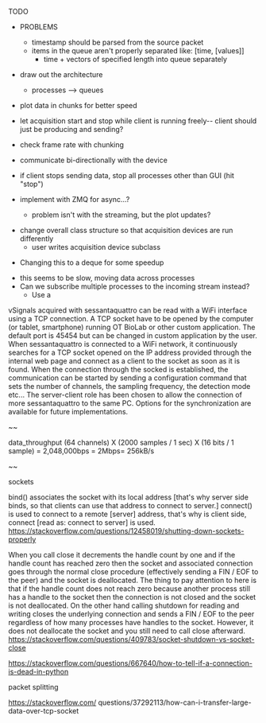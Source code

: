 TODO

<!-- HARCODE TCP SOCKET ACQUISITION -->
- PROBLEMS
    - timestamp should be parsed from the source packet
    - items in the queue aren't properly separated like: [time, [values]]
        - time + vectors of specified length into queue separately
-  draw out the architecture  
    - processes --> queues 
- plot data in chunks for better speed
- let acquisition start and stop while client is running freely-- client should just be producing and sending?
- check frame rate with chunking 
- communicate bi-directionally with the device
- if client stops sending data, stop all processes other than GUI (hit "stop")

- implement with ZMQ for async...? 
    - problem isn't with the streaming, but the plot updates? 

<!-- FIX HARDCODING -->
- change overall class structure so that acquisition devices are run differently 
    - user writes acquisition device subclass 


<!-- RingBuffer -->
- Changing this to a deque for some speedup 

<!-- Multiprocessing.Queue -->
- this seems to be slow, moving data across processes
- Can we subscribe multiple processes to the incoming stream instead? 
    - Use a 

<!-- NOTES -->
vSignals acquired with sessantaquattro can be read with a WiFi interface using a TCP connection.
A TCP socket have to be opened by the computer (or tablet, smartphone) running OT BioLab or other custom application.
The default port is 45454 but can be changed in custom application by the user.
When sessantaquattro is connected to a WiFi network, it continuously searches for a TCP socket opened on the IP address provided through the internal web page and connect as a client to the socket as soon as it is found.
When the connection through the socked is established, the communication can be started by sending a configuration command that sets the number of channels, the sampling frequency, the detection mode etc...
The server-client role has been chosen to allow the connection of more sessantaquattro to the same PC. Options for the synchronization are available for future implementations.

~~

data_throughput
(64 channels) X (2000 samples / 1 sec) X (16 bits / 1 sample) = 2,048,000bps = 2Mbps= 256kB/s

~~

sockets

bind() associates the socket with its local address [that's why server side binds, so that clients can use that address to connect to server.]
connect() is used to connect to a remote [server] address, that's why is client side, connect [read as: connect to server] is used.
https://stackoverflow.com/questions/12458019/shutting-down-sockets-properly

When you call close it decrements the handle count by one and if the handle count has reached zero then the socket and associated connection goes through the normal close procedure (effectively sending a FIN / EOF to the peer) and the socket is deallocated.
The thing to pay attention to here is that if the handle count does not reach zero because another process still has a handle to the socket then the connection is not closed and the socket is not deallocated.
On the other hand calling shutdown for reading and writing closes the underlying connection and sends a FIN / EOF to the peer regardless of how many processes have handles to the socket. However, it does not deallocate the socket and you still need to call close afterward.
https://stackoverflow.com/questions/409783/socket-shutdown-vs-socket-close

https://stackoverflow.com/questions/667640/how-to-tell-if-a-connection-is-dead-in-python

packet splitting

https://stackoverflow.com/	questions/37292113/how-can-i-transfer-large-data-over-tcp-socket

